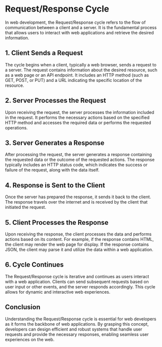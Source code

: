 # Request/Response Cycle

In web development, the Request/Response cycle refers to the flow of communication between a client and a server. It is the fundamental process that allows users to interact with web applications and retrieve the desired information.

## 1. Client Sends a Request

The cycle begins when a client, typically a web browser, sends a request to a server. The request contains information about the desired resource, such as a web page or an API endpoint. It includes an HTTP method (such as GET, POST, or PUT) and a URL indicating the specific location of the resource.

## 2. Server Processes the Request

Upon receiving the request, the server processes the information included in the request. It performs the necessary actions based on the specified HTTP method and accesses the required data or performs the requested operations.

## 3. Server Generates a Response

After processing the request, the server generates a response containing the requested data or the outcome of the requested actions. The response typically includes an HTTP status code, which indicates the success or failure of the request, along with the data itself.

## 4. Response is Sent to the Client

Once the server has prepared the response, it sends it back to the client. The response travels over the internet and is received by the client that initiated the request.

## 5. Client Processes the Response

Upon receiving the response, the client processes the data and performs actions based on its content. For example, if the response contains HTML, the client may render the web page for display. If the response contains JSON, the client may parse it and utilize the data within a web application.

## 6. Cycle Continues

The Request/Response cycle is iterative and continues as users interact with a web application. Clients can send subsequent requests based on user input or other events, and the server responds accordingly. This cycle allows for dynamic and interactive web experiences.

## Conclusion

Understanding the Request/Response cycle is essential for web developers as it forms the backbone of web applications. By grasping this concept, developers can design efficient and robust systems that handle user requests and provide the necessary responses, enabling seamless user experiences on the web.
